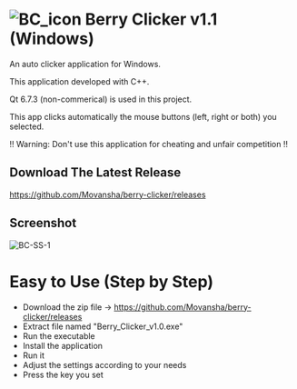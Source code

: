 # ![BC_icon](https://github.com/user-attachments/assets/cf113c03-30ed-4afa-b720-636077001cbf) Berry Clicker v1.1 (Windows)

An auto clicker application for Windows.

This application developed with C++.

Qt 6.7.3 (non-commerical) is used in this project.

This app clicks automatically the mouse buttons (left, right or both) you selected.

!! Warning: Don't use this application for cheating and unfair competition !!


## Download The Latest Release
https://github.com/Movansha/berry-clicker/releases


## Screenshot
![BC-SS-1](https://github.com/user-attachments/assets/6fe44b7b-b982-4c4c-8c34-66c9e0dbef12)


# Easy to Use (Step by Step)
- Download the zip file -> https://github.com/Movansha/berry-clicker/releases
- Extract file named "Berry_Clicker_v1.0.exe"
- Run the executable
- Install the application
- Run it
- Adjust the settings according to your needs
- Press the key you set
